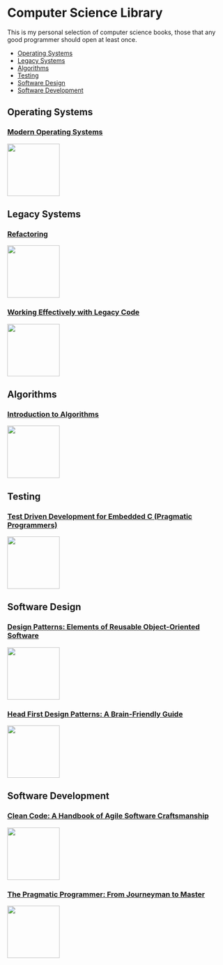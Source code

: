 # Computer Science Library

This is my personal selection of computer science books, those that any good programmer should open at least once.
* [Operating Systems](#operating-systems)
* [Legacy Systems](#legacy-systems)
* [Algorithms](#algorithms)
* [Testing](#testing)
* [Software Design](#software-design)
* [Software Development](#software-development)

**Operating Systems**
----

### [Modern Operating Systems](https://www.amazon.com/Modern-Operating-Systems-Andrew-Tanenbaum/dp/013359162X)

<img src="https://images-na.ssl-images-amazon.com/images/I/71nBWJXx5cL._AC_UL320_SR248,320_.jpg" width="120px"/>

**Legacy Systems**
----

### [Refactoring](https://martinfowler.com/books/refactoring.html)

<img src="https://martinfowler.com/books/refactoringBook.jpg" width="120px"/>

### [Working Effectively with Legacy Code](https://www.amazon.com/Working-Effectively-Legacy-Michael-Feathers/dp/0131177052)

<img src="https://images-na.ssl-images-amazon.com/images/I/81RqaoZnLwL._AC_UL115_.jpg" width="120px"/>

**Algorithms**
----

### [Introduction to Algorithms](https://www.amazon.co.uk/Introduction-Algorithms-T-Cormen/dp/0262533057)

<img src="https://images-na.ssl-images-amazon.com/images/I/41PpogZtaOL._AC_UL115_.jpg" width="120px"/>

**Testing**
----

### [Test Driven Development for Embedded C (Pragmatic Programmers)](https://www.amazon.com/Driven-Development-Embedded-Pragmatic-Programmers-ebook/dp/B01D3TWF5M/ref=sr_1_14?s=digital-text&ie=UTF8&qid=1499097727&sr=1-14&keywords=tdd)

<img src="https://images-na.ssl-images-amazon.com/images/I/91i-nereO-L.__BG0,0,0,0_FMpng_AC_UL320_SR266,320_.jpg" width="120px"/>

**Software Design**
----

### [Design Patterns: Elements of Reusable Object-Oriented Software](https://www.amazon.com/Design-Patterns-Elements-Reusable-Object-Oriented-ebook/dp/B000SEIBB8)

<img src="https://images-na.ssl-images-amazon.com/images/I/51kuc0iWoKL.__BG0,0,0,0_FMpng_AC_UL320_SR210,320_.jpg" width="120px"/>

### [Head First Design Patterns: A Brain-Friendly Guide](https://www.amazon.com/Head-First-Design-Patterns-Brain-Friendly-ebook/dp/B00AA36RZY/ref=pd_sim_351_3?_encoding=UTF8&psc=1&refRID=HE26GEBZTMRYVBKB0V85)

<img src="https://images-na.ssl-images-amazon.com/images/I/91bobQSPQrL.__BG0,0,0,0_FMpng_AC_UL160_SR138,160_.jpg" width="120px"/>

**Software Development**
----

### [Clean Code: A Handbook of Agile Software Craftsmanship](https://www.amazon.com/Clean-Code-Handbook-Software-Craftsmanship-ebook/dp/B001GSTOAM/ref=pd_sim_351_2?_encoding=UTF8&psc=1&refRID=HE26GEBZTMRYVBKB0V85)

<img src="https://images-na.ssl-images-amazon.com/images/I/51d1qVhmAmL.__BG0,0,0,0_FMpng_AC_UL320_SR240,320_.jpg" width="120px"/>

### [The Pragmatic Programmer: From Journeyman to Master](https://www.amazon.com/Pragmatic-Programmer-Journeyman-Master-ebook/dp/B003GCTQAE/ref=pd_sim_351_4?_encoding=UTF8&psc=1&refRID=HE26GEBZTMRYVBKB0V85)

<img src="https://images-na.ssl-images-amazon.com/images/I/41uPjEenkFL.__BG0,0,0,0_FMpng_AC_UL320_SR254,320_.jpg" width="120px"/>
